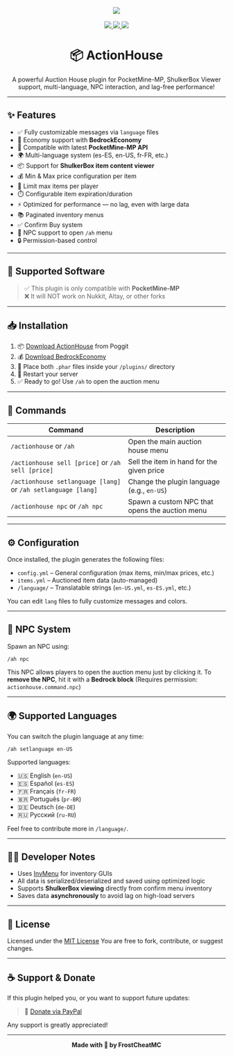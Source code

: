 <p align="center">
  <img src="https://img.shields.io/badge/plugin-ActionHouse-blueviolet?style=for-the-badge">
  <br><br>
  <a href="https://paypal.me/FrostCheatMC?country.x=CO&locale.x=es_XC">
    <img src="https://img.shields.io/badge/donate-paypal-ff69b4?style=for-the-badge&logo=paypal">
  </a>
  <a href="https://poggit.pmmp.io/ci/FrostCheatMC/ActionHouse/ActionHouse">
    <img src="https://poggit.pmmp.io/ci.shield/FrostCheatMC/ActionHouse/ActionHouse?style=for-the-badge">
  </a>
  <a href="https://poggit.pmmp.io/p/ActionHouse">
    <img src="https://poggit.pmmp.io/shield.downloads/ActionHouse?style=for-the-badge">
  </a>
</p>

<h1 align="center">📦 ActionHouse</h1>
<p align="center">A powerful Auction House plugin for PocketMine-MP, ShulkerBox Viewer support, multi-language, NPC interaction, and lag-free performance!</p>

---

## ✨ Features

- ✅ Fully customizable messages via `language` files
- 💸 Economy support with **BedrockEconomy**
- 🧪 Compatible with latest **PocketMine-MP API**
- 🌍 Multi-language system (es-ES, en-US, fr-FR, etc.)
- 📦 Support for **ShulkerBox item content viewer**
- 💰 Min & Max price configuration per item
- 🎯 Limit max items per player
- ⏱️ Configurable item expiration/duration
- ⚡ Optimized for performance — no lag, even with large data
- 📚 Paginated inventory menus
- ✅ Confirm Buy system
- 👤 NPC support to open `/ah` menu
- 🔒 Permission-based control

---

## 🧱 Supported Software

> ✅ This plugin is only compatible with **PocketMine-MP**  
> ❌ It will NOT work on Nukkit, Altay, or other forks

---

## 📥 Installation

1. 📦 [Download ActionHouse](https://poggit.pmmp.io/p/ActionHouse) from Poggit
2. 💰 [Download BedrockEconomy](https://poggit.pmmp.io/p/BedrockEconomy/)
3. 📁 Place both `.phar` files inside your `/plugins/` directory
4. 🔁 Restart your server
5. ✅ Ready to go! Use `/ah` to open the auction menu

---

## 📜 Commands

| Command                                                       | Description                                    |
|---------------------------------------------------------------|------------------------------------------------|
| `/actionhouse` or `/ah`                                       | Open the main auction house menu               |
| `/actionhouse sell [price]` or `/ah sell [price]`             | Sell the item in hand for the given price      |
| `/actionhouse setlanguage [lang]` or `/ah setlanguage [lang]` | Change the plugin language (e.g., `en-US`)     |
| `/actionhouse npc` or `/ah npc`                               | Spawn a custom NPC that opens the auction menu |

---

## ⚙️ Configuration

Once installed, the plugin generates the following files:

- `config.yml` – General configuration (max items, min/max prices, etc.)
- `items.yml` – Auctioned item data (auto-managed)
- `/language/` – Translatable strings (`en-US.yml`, `es-ES.yml`, etc.)

You can edit `lang` files to fully customize messages and colors.

---

## 👤 NPC System

Spawn an NPC using:

```
/ah npc
```

This NPC allows players to open the auction menu just by clicking it.
To **remove the NPC**, hit it with a **Bedrock block**
(Requires permission: `actionhouse.command.npc`)

---

## 🌍 Supported Languages

You can switch the plugin language at any time:

```
/ah setlanguage en-US
```

Supported languages:

* 🇺🇸 English (`en-US`)
* 🇪🇸 Español (`es-ES`)
* 🇫🇷 Français (`fr-FR`)
* 🇧🇷 Português (`pr-BR`)
* 🇩🇪 Deutsch (`de-DE`)
* 🇷🇺 Русский (`ru-RU`)

Feel free to contribute more in `/language/`.

---

## 🧑‍💻 Developer Notes

* Uses [InvMenu](https://github.com/Muqsit/InvMenu) for inventory GUIs
* All data is serialized/deserialized and saved using optimized logic
* Supports **ShulkerBox viewing** directly from confirm menu inventory
* Saves data **asynchronously** to avoid lag on high-load servers

---

## 📖 License

Licensed under the [MIT License](https://github.com/FrostCheatMC/ActionHouse/blob/master/LICENSE)
You are free to fork, contribute, or suggest changes.

---

## ☕ Support & Donate

If this plugin helped you, or you want to support future updates:

> 💖 [Donate via PayPal](https://paypal.me/FrostCheatMC?country.x=CO&locale.x=es_XC)

Any support is greatly appreciated!

---

<p align="center"><b>Made with 💙 by FrostCheatMC</b></p>
